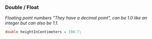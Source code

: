

### Double / Float

_Floating point numbers "They have a decimal point", can be 1.0 like an integer but can also be 1.1._

```cpp
double heightInCentimeters = 198.7;
```
